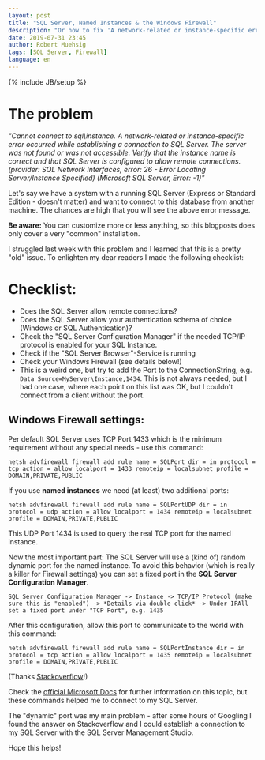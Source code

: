 ```yaml
---
layout: post
title: "SQL Server, Named Instances & the Windows Firewall"
description: "Or how to fix 'A network-related or instance-specific error occurred while establishing a connection to SQL Server.'"
date: 2019-07-31 23:45
author: Robert Muehsig
tags: [SQL Server, Firewall]
language: en
---
```


{% include JB/setup %}

# The problem

*"Cannot connect to sql\instance. A network-related or instance-specific error occurred while establishing a connection to SQL Server. The server was not found or was not accessible. Verify that the instance name is correct and that SQL Server is configured to allow remote connections. (provider: SQL Network Interfaces, error: 26 - Error Locating Server/Instance Specified) (Microsoft SQL Server, Error: -1)"*

Let's say we have a system with a running SQL Server (Express or Standard Edition - doesn't matter) and want to connect to this database from another machine. The chances are high that you will see the above error message.

__Be aware:__ You can customize more or less anything, so this blogposts does only cover a very "common" installation.

I struggled last week with this problem and I learned that this is a pretty "old" issue. To enlighten my dear readers I made the following checklist:

# Checklist:

 * Does the SQL Server allow remote connections?
 * Does the SQL Server allow your authentication schema of choice (Windows or SQL Authentication)?
 * Check the "SQL Server Configuration Manager" if the needed TCP/IP protocol is enabled for your SQL Instance.
 * Check if the "SQL Server Browser"-Service is running
 * Check your Windows Firewall (see details below!)
 * This is a weird one, but try to add the Port to the ConnectionString, e.g. `Data Source=MyServer\Instance,1434`. This is not always needed, but I had one case, where each point on this list was OK, but I couldn't connect from a client without the port.
 
## Windows Firewall settings:

Per default SQL Server uses TCP Port 1433 which is the minimum requirement without any special needs - use this command:

    netsh advfirewall firewall add rule name = SQLPort dir = in protocol = tcp action = allow localport = 1433 remoteip = localsubnet profile = DOMAIN,PRIVATE,PUBLIC

If you use __named instances__ we need (at least) two additional ports:

    netsh advfirewall firewall add rule name = SQLPortUDP dir = in protocol = udp action = allow localport = 1434 remoteip = localsubnet profile = DOMAIN,PRIVATE,PUBLIC
	
This UDP Port 1434 is used to query the real TCP port for the named instance. 

Now the most important part: The SQL Server will use a (kind of) random dynamic port for the named instance. To avoid this behavior (which is really a killer for Firewall settings) you can set a fixed port in the __SQL Server Configuration Manager__. 

    SQL Server Configuration Manager -> Instance -> TCP/IP Protocol (make sure this is "enabled") -> *Details via double click* -> Under IPAll set a fixed port under "TCP Port", e.g. 1435
	
After this configuration, allow this port to communicate to the world with this command:

    netsh advfirewall firewall add rule name = SQLPortInstance dir = in protocol = tcp action = allow localport = 1435 remoteip = localsubnet profile = DOMAIN,PRIVATE,PUBLIC
	
(Thanks [Stackoverflow](https://dba.stackexchange.com/a/107766)!)

Check the [official Microsoft Docs](https://docs.microsoft.com/en-us/sql/sql-server/install/configure-the-windows-firewall-to-allow-sql-server-access) for further information on this topic, but these commands helped me to connect to my SQL Server.
	
The "dynamic" port was my main problem - after some hours of Googling I found the answer on Stackoverflow and I could establish a connection to my SQL Server with the SQL Server Management Studio.
	
Hope this helps!
